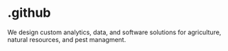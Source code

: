 # .github
We design custom analytics, data, and software solutions for agriculture, natural resources, and pest managment.
